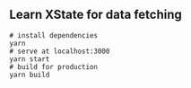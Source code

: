 ## Learn XState for data fetching

```
# install dependencies
yarn
# serve at localhost:3000
yarn start
# build for production
yarn build
```
